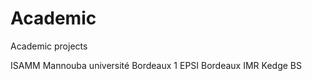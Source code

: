 Academic
========

Academic projects

ISAMM Mannouba
université Bordeaux 1
EPSI Bordeaux
IMR Kedge BS


